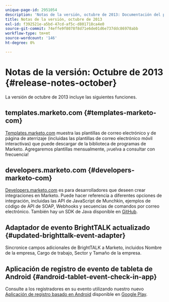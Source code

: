 ```yaml
---
unique-page-id: 2951054
description: 'Notas de la versión, octubre de 2013: Documentación del producto de Marketo'
title: Notas de la versión, octubre de 2013
exl-id: f392521e-a5bd-47cd-af5c-d801718ca4e0
source-git-commit: 74effe9f8078f8d71e6de01d6e737ddc86978abb
workflow-type: tm+mt
source-wordcount: '146'
ht-degree: 0%

---
```


# Notas de la versión: Octubre de 2013 {#release-notes-october}

La versión de octubre de 2013 incluye las siguientes funciones.

## templates.marketo.com {#templates-marketo-com}

[Templates.marketo.com](/help/marketo/product-docs/demand-generation/landing-pages/landing-page-templates/guided-landing-page-template-list.md) muestra las plantillas de correo electrónico y de página de aterrizaje (incluidas las plantillas de correo electrónico móvil interactivas) que puede descargar de la biblioteca de programas de Marketo. Agregaremos plantillas mensualmente, ¡vuelva a consultar con frecuencia!

## developers.marketo.com {#developers-marketo-com}

[Developers.marketo.com](https://developers.marketo.com) es para desarrolladores que deseen crear integraciones en Marketo. Puede hacer referencia a diferentes opciones de integración, incluidas las API de JavaScript de Munchkin, ejemplos de código de API de SOAP, Webhooks y secuencias de comandos por correo electrónico. También hay un SDK de Java disponible en [GitHub](https://github.com/Marketo/SOAP-API-Java-Client).

## Adaptador de evento BrightTALK actualizado {#updated-brighttalk-event-adapter}

Sincronice campos adicionales de BrightTALK a Marketo, incluidos Nombre de la empresa, Cargo de trabajo, Sector y Tamaño de la empresa.

## Aplicación de registro de evento de tableta de Android {#android-tablet-event-check-in-app}

Consulte a los registradores en su evento utilizando nuestro nuevo [Aplicación de registro basado en Android](/help/marketo/product-docs/core-marketo-concepts/mobile-apps/event-check-in/check-people-into-your-event-from-your-tablet.md) disponible en [Google Play](https://play.google.com/store/apps/details?id=com.marketo.eventcheckin&amp;hl=en).
